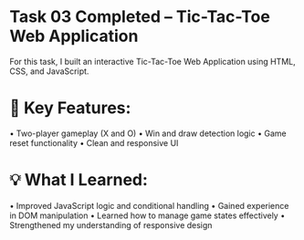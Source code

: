 #  Task 03 Completed – Tic-Tac-Toe Web Application 
For this task, I built an interactive Tic-Tac-Toe Web Application using HTML, CSS, and JavaScript.

# 🔹 Key Features:
• Two-player gameplay (X and O)
• Win and draw detection logic
• Game reset functionality
• Clean and responsive UI

# 💡 What I Learned:
• Improved JavaScript logic and conditional handling
• Gained experience in DOM manipulation
• Learned how to manage game states effectively
• Strengthened my understanding of responsive design
